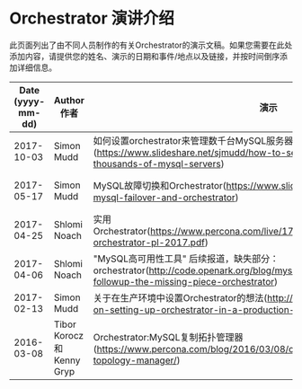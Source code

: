 # Orchestrator 演讲介绍

此页面列出了由不同人员制作的有关Orchestrator的演示文稿。如果您需要在此处添加内容，请提供您的姓名、演示的日期和事件/地点以及链接，并按时间倒序添加详细信息。

|  Date (yyyy-mm-dd) | Author作者 | 演示 | 地点 |
|  ----  | ----  | ---- | ---- | 
| 2017-10-03  | Simon Mudd   | 如何设置orchestrator来管理数千台MySQL服务器(https://www.slideshare.net/sjmudd/how-to-set-up-orchestrator-to-manage-thousands-of-mysql-servers) | |
| 2017-05-17  | Simon Mudd   | MySQL故障切换和Orchestrator(https://www.slideshare.net/sjmudd/mmug18-mysql-failover-and-orchestrator)                          | Madrid MySQL用户组 | 
| 2017-04-25  | Shlomi Noach | 实用Orchestrator(https://www.percona.com/live/17/sites/default/files/slides/practical-orchestrator-pl-2017.pdf)                                     | Percona Live 2017 |
| 2017-04-06  | Shlomi Noach | "MySQL高可用性工具" 后续报道，缺失部分：orchestrator(http://code.openark.org/blog/mysql/mysql-high-availability-tools-followup-the-missing-piece-orchestrator)      | 博文 |
| 2017-02-13  | Simon Mudd   |  关于在生产环境中设置Orchestrator的想法(http://blog.wl0.org/2017/02/thoughts-on-setting-up-orchestrator-in-a-production-environment/)                  | 博文 |
| 2016-03-08  | Tibor Korocz 和 Kenny Gryp | Orchestrator:MySQL复制拓扑管理器(https://www.percona.com/blog/2016/03/08/orchestrator-mysql-replication-topology-manager/)          | 博文 |



